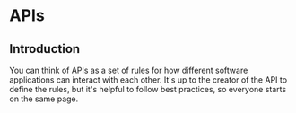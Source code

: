 # APIs

## Introduction

You can think of APIs as a set of rules for how different software applications can interact with each other. It's up to
the creator of the API to define the rules, but it's helpful to follow best practices, so everyone starts on the same
page.


